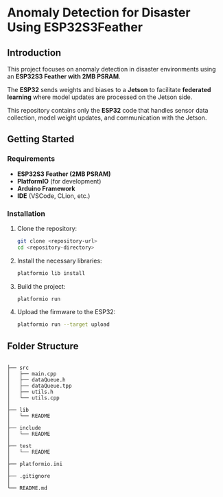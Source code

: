 # Anomaly Detection for Disaster Using ESP32S3Feather

## Introduction

This project focuses on anomaly detection in disaster environments using an **ESP32S3 Feather with 2MB PSRAM**.

The **ESP32** sends weights and biases to a **Jetson** to facilitate **federated learning** where model updates are processed on the Jetson side.
 
This repository contains only the **ESP32** code that handles sensor data collection, model weight updates, and communication with the Jetson.

## Getting Started

### Requirements
- **ESP32S3 Feather (2MB PSRAM)**
- **PlatformIO** (for development)
- **Arduino Framework**
- **IDE** (VSCode, CLion, etc.)
### Installation

1. Clone the repository:
   ```bash
   git clone <repository-url>
   cd <repository-directory>
    ```
   
2. Install the necessary libraries:
    ```bash
   platformio lib install
    ```
   
3. Build the project:
    ```bash
    platformio run
     ```
   
4. Upload the firmware to the ESP32:
    ```bash
    platformio run --target upload
    ```


## Folder Structure

```

├── src
│   ├── main.cpp
│   ├── dataQueue.h
│   ├── dataQueue.tpp
│   ├── utils.h
│   └── utils.cpp
│
├── lib
│   └── README
│
├── include
│   └── README
│
├── test
│   └── README
│
├── platformio.ini
│
├── .gitignore
│
└── README.md

```